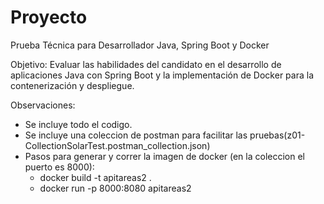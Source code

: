 # Proyecto


Prueba Técnica para Desarrollador Java, Spring Boot y Docker

Objetivo: Evaluar las habilidades del candidato en el desarrollo de aplicaciones Java con Spring Boot y la implementación de Docker para la contenerización y despliegue.

Observaciones:
- Se incluye todo el codigo.
- Se incluye una coleccion de postman para facilitar las pruebas(z01- CollectionSolarTest.postman_collection.json)
- Pasos para generar y correr la imagen de docker (en la coleccion el puerto es 8000):
  - docker build -t apitareas2 .
  - docker run -p 8000:8080 apitareas2
